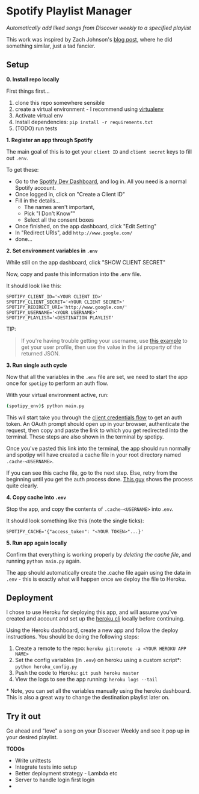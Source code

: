 # Spotify Playlist Manager

_Automatically add liked songs from Discover weekly to a specified playlist_

This work was inspired by Zach Johnson's [blog post](https://www.zachjohnsondev.com/posts/managing-spotify-library/), where he did something similar, just a tad fancier.

## Setup

**0. Install repo locally**

First things first...
1. clone this repo somewhere sensible
2. create a virtual environment - I recommend using [virtualenv](https://virtualenv.pypa.io/en/latest/)
3. Activate virtual env
4. Install dependencies: `pip install -r requirements.txt`
5. (TODO) run tests

**1. Register an app through Spotify**

The main goal of this is to get your `client ID` and `client secret` keys to fill out `.env`.

To get these:
* Go to the [Spotify Dev Dashboard](https://developer.spotify.com/dashboard/), and log in. All you need is a normal Spotify account. 
* Once logged in, click on "Create a Client ID"
* Fill in the details...
    - The names aren't important,
    - Pick "I Don't Know""
    - Select all the consent boxes
* Once finished, on the app dashboard, click "Edit Setting"
* In "Redirect URIs", add `http://www.google.com/`
* done...

**2. Set environment variables in `.env`**

While still on the app dashboard, click "SHOW CLIENT SECRET"

Now, copy and paste this information into the .env file. 

It should look like this:
```.env
SPOTIPY_CLIENT_ID='<YOUR CLIENT ID>'
SPOTIPY_CLIENT_SECRET='<YOUR CLIENT SECRET>'
SPOTIPY_REDIRECT_URI='http://www.google.com/'
SPOTIPY_USERNAME='<YOUR USERNAME>'
SPOTIPY_PLAYLIST='<DESTINATION PLAYLIST'
```


TIP:
>If you're having trouble getting your username, use [this example](https://developer.spotify.com/console/get-current-user/) to get your user profile, then use the value in the `id` property of the returned JSON.


**3. Run single auth cycle**

Now that all the variables in the `.env` file are set, we need to start the app once for `spotipy` to perform an auth flow. 

With your virtual environment active, run:
```bash
(spotipy_env)$ python main.py
```

This wil start take you through the [client credentials flow](https://spotipy.readthedocs.io/en/latest/#authorization-code-flow) to get an auth token. An OAuth prompt should open up in your browser, authenticate the request, then copy and paste the link to which you get redirected into the terminal. These steps are also shown in the terminal by spotipy.

Once you've pasted this link into the terminal, the app should run normally and spotipy will have created a cache file in your root directory named `.cache-<USERNAME>`. 

If you can see this cache file, go to the next step. Else, retry from the beginning until you get the auth process done. [This guy](https://www.youtube.com/watch?v=tmt5SdvTqUI) shows the process quite clearly. 

**4. Copy cache into `.env`**

Stop the app, and copy the contents of `.cache-<USERNAME>` into .`env`.

It should look something like this (note the single ticks):

```.env
SPOTIPY_CACHE='{"access_token": "<YOUR TOKEN>"...}'
```

**5. Run app again locally**

Confirm that everything is working properly by _deleting the cache file_, and running `python main.py` again. 

The app should automatically create the .cache file again using the data in `.env` - this is exactly what will happen once we deploy the file to Heroku.

## Deployment

I chose to use Heroku for deploying this app, and will assume you've created and account and set up the [heroku cli](https://devcenter.heroku.com/articles/heroku-cli) locally before continuing. 

Using the Heroku dashboard, create a new app and follow the deploy instructions. You should be doing the following steps:

1. Create a remote to the repo: `heroku git:remote -a <YOUR HEROKU APP NAME>`
2. Set the config variables (in `.env`) on heroku using a custom script*: `python heroku_config.py` 
3. Push the code to Heroku: `git push heroku master`
4. View the logs to see the app running: `heroku logs --tail`

\* Note, you can set all the variables manually using the heroku dashboard. This is also a great way to change the destination playlist later on.


## Try it out

Go ahead and "love" a song on your Discover Weekly and see it pop up in your desired playlist.


**TODOs**

* Write unittests
* Integrate tests into setup
* Better deployment strategy - Lambda etc
* Server to handle login first login
* 
